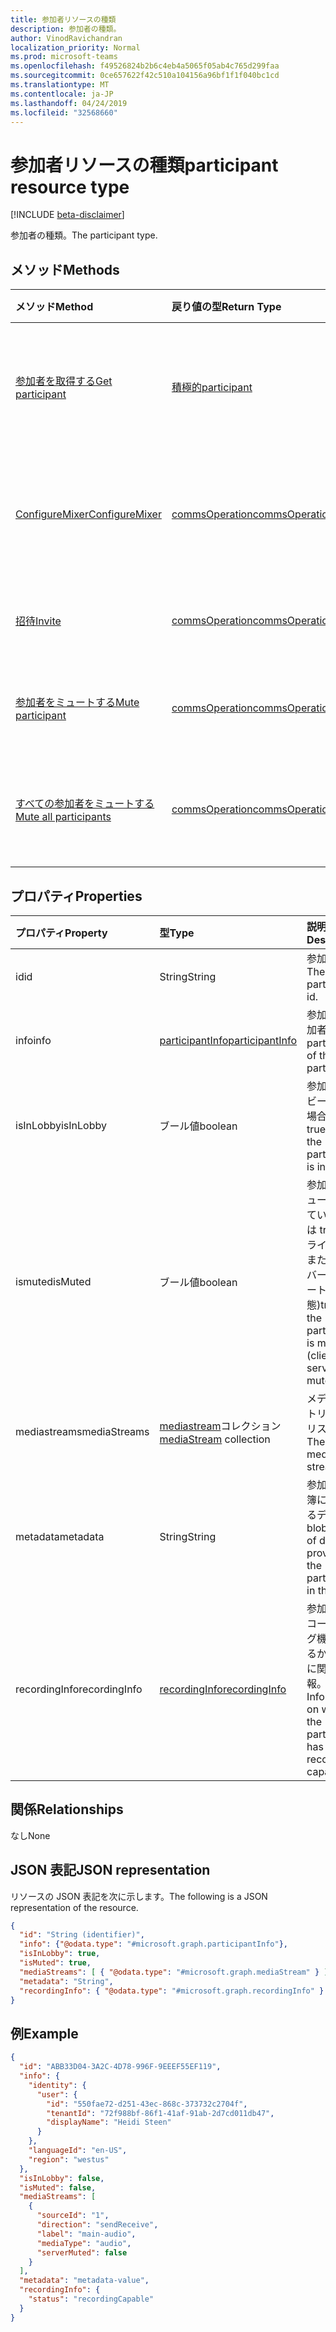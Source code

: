 ```yaml
---
title: 参加者リソースの種類
description: 参加者の種類。
author: VinodRavichandran
localization_priority: Normal
ms.prod: microsoft-teams
ms.openlocfilehash: f49526824b2b6c4eb4a5065f05ab4c765d299faa
ms.sourcegitcommit: 0ce657622f42c510a104156a96bf1f1f040bc1cd
ms.translationtype: MT
ms.contentlocale: ja-JP
ms.lasthandoff: 04/24/2019
ms.locfileid: "32568660"
---
```

# <a name="participant-resource-type"></a><span data-ttu-id="b3fce-103">参加者リソースの種類</span><span class="sxs-lookup"><span data-stu-id="b3fce-103">participant resource type</span></span>

[!INCLUDE [beta-disclaimer](../../includes/beta-disclaimer.md)]

<span data-ttu-id="b3fce-104">参加者の種類。</span><span class="sxs-lookup"><span data-stu-id="b3fce-104">The participant type.</span></span>

## <a name="methods"></a><span data-ttu-id="b3fce-105">メソッド</span><span class="sxs-lookup"><span data-stu-id="b3fce-105">Methods</span></span>

| <span data-ttu-id="b3fce-106">メソッド</span><span class="sxs-lookup"><span data-stu-id="b3fce-106">Method</span></span>                                                          | <span data-ttu-id="b3fce-107">戻り値の型</span><span class="sxs-lookup"><span data-stu-id="b3fce-107">Return Type</span></span>                              | <span data-ttu-id="b3fce-108">説明</span><span class="sxs-lookup"><span data-stu-id="b3fce-108">Description</span></span>                                       |
|:----------------------------------------------------------------|:-----------------------------------------|:--------------------------------------------------|
| [<span data-ttu-id="b3fce-109">参加者を取得する</span><span class="sxs-lookup"><span data-stu-id="b3fce-109">Get participant</span></span>](../api/participant-get.md)                    | [<span data-ttu-id="b3fce-110">積極的</span><span class="sxs-lookup"><span data-stu-id="b3fce-110">participant</span></span>](participant.md)            | <span data-ttu-id="b3fce-111">**参加者**オブジェクトのプロパティを読み取ります。</span><span class="sxs-lookup"><span data-stu-id="b3fce-111">Read properties of the **participant** object.</span></span>    |
| [<span data-ttu-id="b3fce-112">ConfigureMixer</span><span class="sxs-lookup"><span data-stu-id="b3fce-112">ConfigureMixer</span></span>](../api/participant-configuremixer.md)          | [<span data-ttu-id="b3fce-113">commsOperation</span><span class="sxs-lookup"><span data-stu-id="b3fce-113">commsOperation</span></span>](commsoperation.md)      | <span data-ttu-id="b3fce-114">参加者のオーディオミキサーを構成します。</span><span class="sxs-lookup"><span data-stu-id="b3fce-114">Configure the participant audio mixer.</span></span>            |
| [<span data-ttu-id="b3fce-115">招待</span><span class="sxs-lookup"><span data-stu-id="b3fce-115">Invite</span></span>](../api/participant-invite.md)                          | [<span data-ttu-id="b3fce-116">commsOperation</span><span class="sxs-lookup"><span data-stu-id="b3fce-116">commsOperation</span></span>](commsoperation.md)      | <span data-ttu-id="b3fce-117">参加者を呼び出しに招待します。</span><span class="sxs-lookup"><span data-stu-id="b3fce-117">Invite a participant to the call.</span></span>                 |
| [<span data-ttu-id="b3fce-118">参加者をミュートする</span><span class="sxs-lookup"><span data-stu-id="b3fce-118">Mute participant</span></span>](../api/participant-mute.md)                  | [<span data-ttu-id="b3fce-119">commsOperation</span><span class="sxs-lookup"><span data-stu-id="b3fce-119">commsOperation</span></span>](commsoperation.md)      | <span data-ttu-id="b3fce-120">通話の参加者をミュートにします。</span><span class="sxs-lookup"><span data-stu-id="b3fce-120">Mute a participant in a call.</span></span>                     |
| [<span data-ttu-id="b3fce-121">すべての参加者をミュートする</span><span class="sxs-lookup"><span data-stu-id="b3fce-121">Mute all participants</span></span>](../api/participant-muteall.md)          | [<span data-ttu-id="b3fce-122">commsOperation</span><span class="sxs-lookup"><span data-stu-id="b3fce-122">commsOperation</span></span>](commsoperation.md)      | <span data-ttu-id="b3fce-123">会議のすべての参加者をミュートにします。</span><span class="sxs-lookup"><span data-stu-id="b3fce-123">Mute all the participants in the meeting.</span></span>         |

## <a name="properties"></a><span data-ttu-id="b3fce-124">プロパティ</span><span class="sxs-lookup"><span data-stu-id="b3fce-124">Properties</span></span>

| <span data-ttu-id="b3fce-125">プロパティ</span><span class="sxs-lookup"><span data-stu-id="b3fce-125">Property</span></span>             | <span data-ttu-id="b3fce-126">型</span><span class="sxs-lookup"><span data-stu-id="b3fce-126">Type</span></span>                                     | <span data-ttu-id="b3fce-127">説明</span><span class="sxs-lookup"><span data-stu-id="b3fce-127">Description</span></span>                                                  |
| :------------------- | :--------------------------------------- | :------------------------------------------------------------|
| <span data-ttu-id="b3fce-128">id</span><span class="sxs-lookup"><span data-stu-id="b3fce-128">id</span></span>                   | <span data-ttu-id="b3fce-129">String</span><span class="sxs-lookup"><span data-stu-id="b3fce-129">String</span></span>                                   | <span data-ttu-id="b3fce-130">参加者 id。</span><span class="sxs-lookup"><span data-stu-id="b3fce-130">The participant id.</span></span>                                          |
| <span data-ttu-id="b3fce-131">info</span><span class="sxs-lookup"><span data-stu-id="b3fce-131">info</span></span>                 | [<span data-ttu-id="b3fce-132">participantInfo</span><span class="sxs-lookup"><span data-stu-id="b3fce-132">participantInfo</span></span>](participantinfo.md)    | <span data-ttu-id="b3fce-133">参加者の参加者。</span><span class="sxs-lookup"><span data-stu-id="b3fce-133">The participant of the participant.</span></span>                          |
| <span data-ttu-id="b3fce-134">isInLobby</span><span class="sxs-lookup"><span data-stu-id="b3fce-134">isInLobby</span></span>            | <span data-ttu-id="b3fce-135">ブール値</span><span class="sxs-lookup"><span data-stu-id="b3fce-135">boolean</span></span>                                  | <span data-ttu-id="b3fce-136">参加者がロビーにある場合は true</span><span class="sxs-lookup"><span data-stu-id="b3fce-136">true if the participant is in lobby</span></span>                          |
| <span data-ttu-id="b3fce-137">ismuted</span><span class="sxs-lookup"><span data-stu-id="b3fce-137">isMuted</span></span>              | <span data-ttu-id="b3fce-138">ブール値</span><span class="sxs-lookup"><span data-stu-id="b3fce-138">boolean</span></span>                                  | <span data-ttu-id="b3fce-139">参加者がミュートされている場合は true (クライアントまたはサーバーがミュート状態)</span><span class="sxs-lookup"><span data-stu-id="b3fce-139">true if the participant is muted (client or server muted)</span></span>    |
| <span data-ttu-id="b3fce-140">mediastreams</span><span class="sxs-lookup"><span data-stu-id="b3fce-140">mediaStreams</span></span>         | <span data-ttu-id="b3fce-141">[mediastream](mediastream.md)コレクション</span><span class="sxs-lookup"><span data-stu-id="b3fce-141">[mediaStream](mediastream.md) collection</span></span> | <span data-ttu-id="b3fce-142">メディアストリームのリスト。</span><span class="sxs-lookup"><span data-stu-id="b3fce-142">The list of media streams.</span></span>                                   |
| <span data-ttu-id="b3fce-143">metadata</span><span class="sxs-lookup"><span data-stu-id="b3fce-143">metadata</span></span>             | <span data-ttu-id="b3fce-144">String</span><span class="sxs-lookup"><span data-stu-id="b3fce-144">String</span></span>                                   | <span data-ttu-id="b3fce-145">参加者が名簿に提供するデータの blob</span><span class="sxs-lookup"><span data-stu-id="b3fce-145">A blob of data provided by the participant in the roster</span></span>     |
| <span data-ttu-id="b3fce-146">recordingInfo</span><span class="sxs-lookup"><span data-stu-id="b3fce-146">recordingInfo</span></span>        | [<span data-ttu-id="b3fce-147">recordingInfo</span><span class="sxs-lookup"><span data-stu-id="b3fce-147">recordingInfo</span></span>](recordinginfo.md)        | <span data-ttu-id="b3fce-148">参加者にレコーディング機能があるかどうかに関する情報。</span><span class="sxs-lookup"><span data-stu-id="b3fce-148">Information on whether the participant has recording capability.</span></span> |

## <a name="relationships"></a><span data-ttu-id="b3fce-149">関係</span><span class="sxs-lookup"><span data-stu-id="b3fce-149">Relationships</span></span>
<span data-ttu-id="b3fce-150">なし</span><span class="sxs-lookup"><span data-stu-id="b3fce-150">None</span></span>

## <a name="json-representation"></a><span data-ttu-id="b3fce-151">JSON 表記</span><span class="sxs-lookup"><span data-stu-id="b3fce-151">JSON representation</span></span>

<span data-ttu-id="b3fce-152">リソースの JSON 表記を次に示します。</span><span class="sxs-lookup"><span data-stu-id="b3fce-152">The following is a JSON representation of the resource.</span></span>

<!-- {
  "blockType": "resource",
  "optionalProperties": [

  ],
  "@odata.type": "microsoft.graph.participant"
}-->
```json
{
  "id": "String (identifier)",
  "info": {"@odata.type": "#microsoft.graph.participantInfo"},
  "isInLobby": true,
  "isMuted": true,
  "mediaStreams": [ { "@odata.type": "#microsoft.graph.mediaStream" } ],
  "metadata": "String",
  "recordingInfo": { "@odata.type": "#microsoft.graph.recordingInfo" }
}
```

## <a name="example"></a><span data-ttu-id="b3fce-153">例</span><span class="sxs-lookup"><span data-stu-id="b3fce-153">Example</span></span>

<!-- {
  "blockType": "example",
  "@odata.type": "microsoft.graph.participant"
}-->
```json
{
  "id": "ABB33D04-3A2C-4D78-996F-9EEEF55EF119",
  "info": {
    "identity": {
      "user": {
        "id": "550fae72-d251-43ec-868c-373732c2704f",
        "tenantId": "72f988bf-86f1-41af-91ab-2d7cd011db47",
        "displayName": "Heidi Steen"
      }
    },
    "languageId": "en-US",
    "region": "westus"
  },
  "isInLobby": false,
  "isMuted": false,
  "mediaStreams": [
    {
      "sourceId": "1",
      "direction": "sendReceive",
      "label": "main-audio",
      "mediaType": "audio",
      "serverMuted": false
    }
  ],
  "metadata": "metadata-value",
  "recordingInfo": {
    "status": "recordingCapable"
  }
}
```

<!-- uuid: 8fcb5dbc-d5aa-4681-8e31-b001d5168d79
2015-10-25 14:57:30 UTC -->
<!--
{
  "type": "#page.annotation",
  "description": "participant resource",
  "keywords": "",
  "section": "documentation",
  "tocPath": "",
  "suppressions": []
}
-->
